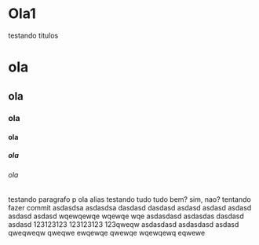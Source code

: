 # Ola1
testando titulos 
# ola
## ola
### ola
#### ola
##### ola
###### ola
testando  paragrafo
p ola
alias
testando tudo
tudo bem?
sim, nao?
tentando fazer commit
asdasdsa
asdasdsa
dasdasd
dasdasd
asdasd
asdasd
asdasd
asdasd
asdasd
wqewqewqe
wqewqe
wqe
asdasdasd
asdasdas
dasdasd
asdasd
123123123
123123123
123qweqw
asdasdasd
asdasdasd
asdasd
qweqweqw
qweqwe
ewqewqe
qwewqe
wqewqewq
eqwewe
